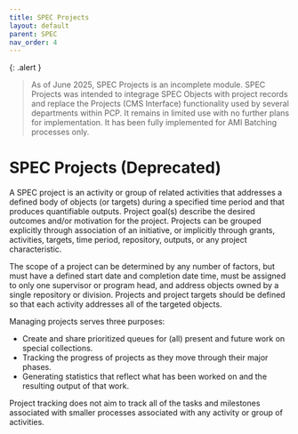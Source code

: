 ```yaml
---
title: SPEC Projects
layout: default
parent: SPEC
nav_order: 4
---
```


{: .alert }
> As of June 2025, SPEC Projects is an incomplete module. SPEC Projects was intended to integrage SPEC Objects with project records and replace the Projects (CMS Interface) functionality used by several departments within PCP. It remains in limited use with no further plans for implementation. It has been fully implemented for AMI Batching processes only. 

# SPEC Projects (Deprecated)
A SPEC project is an activity or group of related activities that addresses a defined body of objects (or targets) during a specified time period and that produces quantifiable outputs. Project goal(s) describe the desired outcomes and/or motivation for the project.  Projects can be grouped explicitly through association of an initiative, or implicitly through grants, activities, targets, time period, repository, outputs, or any project characteristic.

The scope of a project can be determined by any number of factors, but must have a defined start date and completion date time, must be assigned to only one supervisor or program head, and address objects owned by a single repository or division. Projects and project targets should be defined so that each activity addresses all of the targeted objects.

Managing projects serves three purposes:

- Create and share prioritized queues for (all) present and future work on special collections.
- Tracking the progress of projects as they move through their major phases.
- Generating statistics that reflect what has been worked on and the resulting output of that work.

Project tracking does not aim to track all of the tasks and milestones associated with smaller processes associated with any activity or group of activities.
 